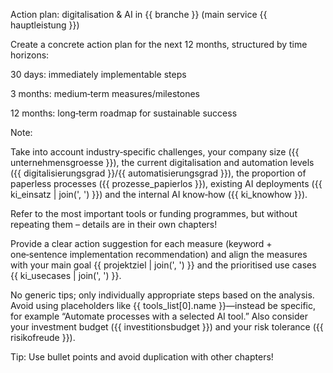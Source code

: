 Action plan: digitalisation & AI in {{ branche }} (main service {{ hauptleistung }})

Create a concrete action plan for the next 12 months, structured by time horizons:

30 days: immediately implementable steps

3 months: medium‑term measures/milestones

12 months: long‑term roadmap for sustainable success

Note:

Take into account industry‑specific challenges, your company size ({{ unternehmensgroesse }}), the current digitalisation and automation levels ({{ digitalisierungsgrad }}/{{ automatisierungsgrad }}), the proportion of paperless processes ({{ prozesse_papierlos }}), existing AI deployments ({{ ki_einsatz | join(', ') }}) and the internal AI know‑how ({{ ki_knowhow }}).

Refer to the most important tools or funding programmes, but without repeating them – details are in their own chapters!

Provide a clear action suggestion for each measure (keyword + one‑sentence implementation recommendation) and align the measures with your main goal {{ projektziel | join(', ') }} and the prioritised use cases {{ ki_usecases | join(', ') }}.

No generic tips; only individually appropriate steps based on the analysis. Avoid using placeholders like {{ tools_list[0].name }}—instead be specific, for example “Automate processes with a selected AI tool.” Also consider your investment budget ({{ investitionsbudget }}) and your risk tolerance ({{ risikofreude }}).

Tip:
Use bullet points and avoid duplication with other chapters!
